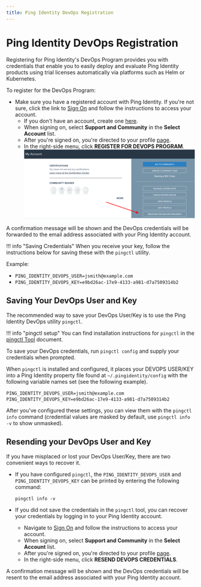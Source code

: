 ```yaml
---
title: Ping Identity DevOps Registration
---
```

# Ping Identity DevOps Registration

Registering for Ping Identity's DevOps Program provides you with credentials that enable you to easily deploy and evaluate Ping Identity products using trial licenses automatically via platforms such as Helm or Kubernetes.

To register for the DevOps Program:

* Make sure you have a registered account with Ping Identity.  If you're not sure, click the link to [Sign On](https://www.pingidentity.com/en/account/sign-on.html) and follow the instructions to access your account.
  * If you don't have an account, create one [here](https://www.pingidentity.com/en/account/register.html).
  * When signing on, select **Support and Community** in the **Select Account** list.
  * After you're signed on, you're directed to your profile [page](https://support.pingidentity.com/s/).
  * In the right-side menu, click **REGISTER FOR DEVOPS PROGRAM**.
  ![Register for DevOps](../images/DEVOPS_REGISTRATION.png)

A confirmation message will be shown and the DevOps credentials will be forwarded to the email address associated with your Ping Identity account.

!!! info "Saving Credentials"
    When you receive your key, follow the instructions below for saving these with the `pingctl` utility.

Example:

* `PING_IDENTITY_DEVOPS_USER=jsmith@example.com`
* `PING_IDENTITY_DEVOPS_KEY=e9bd26ac-17e9-4133-a981-d7a7509314b2`

## Saving Your DevOps User and Key

The recommended way to save your DevOps User/Key is to use the Ping Identity DevOps utility `pingctl`.

!!! info "pingctl setup"
    You can find installation instructions for `pingctl` in the [pingctl Tool](../tools/pingctlUtil.md) document.

To save your DevOps credentials, run `pingctl config` and supply your credentials when prompted.

When `pingctl` is installed and configured, it places your DEVOPS USER/KEY into a Ping Identity property file found at
`~/.pingidentity/config`  with the following variable names set (see the following example).

```text
PING_IDENTITY_DEVOPS_USER=jsmith@example.com
PING_IDENTITY_DEVOPS_KEY=e9bd26ac-17e9-4133-a981-d7a7509314b2
```

After you've configured these settings, you can view them with the `pingctl info` command (credential values are masked by default, use `pingctl info -v` to show unmasked).


## Resending your DevOps User and Key

If you have misplaced or lost your DevOps User/Key, there are two convenient ways to recover it.

* If you have configured `pingctl`, the `PING_IDENTITY_DEVOPS_USER` and `PING_IDENTITY_DEVOPS_KEY` can be printed by entering the following command:
    ```text
    pingctl info -v
    ```

* If you did not save the credentials in the `pingctl` tool, you can recover your credentials by logging in to your Ping Identity account.
  * Navigate to [Sign On](https://www.pingidentity.com/en/account/sign-on.html) and follow the instructions to access your account.
  * When signing on, select **Support and Community** in the **Select Account** list.
  * After you're signed on, you're directed to your profile [page](https://support.pingidentity.com/s/).
  * In the right-side menu, click **RESEND DEVOPS CREDENTIALS**.

A confirmation message will be shown and the DevOps credentials will be resent to the email address associated with your Ping Identity account.